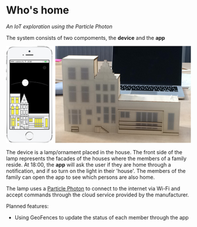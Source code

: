 # Who's home
*An IoT exploration using the Particle Photon*

The system consists of two compoments, the **device** and the **app**

![system](Device/Screenshot.png)

The device is a lamp/ornament placed in the house. The front side of the lamp represents the facades of the houses where the members of a family reside. At 18:00, the **app** will ask the user if they are home through a notification, and if so turn on the light in their 'house'. The members of the family can open the app to see which persons are also home.

The lamp uses a [Particle Photon](https://www.particle.io) to connect to the internet via Wi-Fi and accept commands through the cloud service provided by the manufacturer.

Planned features:
- Using GeoFences to update the status of each member through the app

